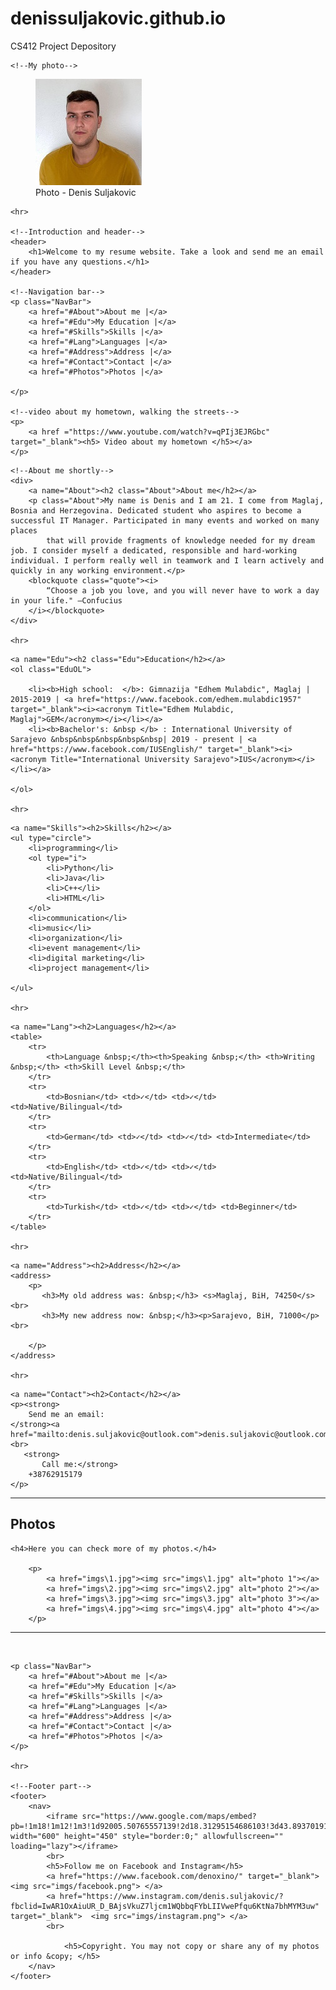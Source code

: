 # denissuljakovic.github.io
CS412 Project Depository


<html>
<head>
    <meta charset='utf-8'>
    <meta http-equiv='X-UA-Compatible' content='IE=edge'>
    <title>Denis Suljakovic - Resume</title>
    <!--Name: Denis S
        Course: CS412.1
        Assignment: 1
        Due Date: 22/10/2021
        Purpose: HTML Basics Project 1-->
    <meta name='viewport' content='width=device-width, initial-scale=1'>
    <link rel='stylesheet' type='text/css' media='screen' href='main.css'>
    <script src='main.js'></script>

    <!--My photo-->
</head>
<body>
    <figure>
        <div>
            <img src="imgs\denis_pic.jpg" alt="My photo" title="Me" class="DenisPhoto">
            <figcaption>Photo - Denis Suljakovic</figcaption>
        </div>
    </figure>

    <hr>

    <!--Introduction and header-->
    <header>
        <h1>Welcome to my resume website. Take a look and send me an email if you have any questions.</h1>
    </header>

    <!--Navigation bar-->
    <p class="NavBar">
        <a href="#About">About me |</a>
        <a href="#Edu">My Education |</a>
        <a href="#Skills">Skills |</a>
        <a href="#Lang">Languages |</a>
        <a href="#Address">Address |</a>
        <a href="#Contact">Contact |</a>
        <a href="#Photos">Photos |</a>
        
    </p>

    <!--video about my hometown, walking the streets-->
    <p>
        <a href ="https://www.youtube.com/watch?v=qPIj3EJRGbc" target="_blank"><h5> Video about my hometown </h5></a>
    </p>

<!--Bio-->

    
    <!--About me shortly-->
    <div>
        <a name="About"><h2 class="About">About me</h2></a>
        <p class="About">My name is Denis and I am 21. I come from Maglaj, Bosnia and Herzegovina. Dedicated student who aspires to become a successful IT Manager. Participated in many events and worked on many places
            that will provide fragments of knowledge needed for my dream job. I consider myself a dedicated, responsible and hard-working individual. I perform really well in teamwork and I learn actively and quickly in any working environment.</p>
        <blockquote class="quote"><i>
            “Choose a job you love, and you will never have to work a day in your life." —Confucius
        </i></blockquote>
    </div>

    <hr>

<!--Education-->
    <a name="Edu"><h2 class="Edu">Education</h2></a>
    <ol class="EduOL">

        <li><b>High school:  </b>: Gimnazija "Edhem Mulabdic", Maglaj | 2015-2019 | <a href="https://www.facebook.com/edhem.mulabdic1957" target="_blank"><i><acronym Title="Edhem Mulabdic, Maglaj">GEM</acronym></i></li></a> 
        <li><b>Bachelor's: &nbsp </b> : International University of Sarajevo &nbsp&nbsp&nbsp&nbsp&nbsp| 2019 - present | <a href="https://www.facebook.com/IUSEnglish/" target="_blank"><i> <acronym Title="International University Sarajevo">IUS</acronym></i></li></a>
        
    </ol>

    <hr>

<!--Skills-->
    <a name="Skills"><h2>Skills</h2></a>
    <ul type="circle">
        <li>programming</li>
        <ol type="i">
            <li>Python</li>
            <li>Java</li>
            <li>C++</li>
            <li>HTML</li>
        </ol>
        <li>communication</li>
        <li>music</li>
        <li>organization</li>
        <li>event management</li>
        <li>digital marketing</li>
        <li>project management</li>

    </ul>

    <hr>

<!--Languages-->
    <a name="Lang"><h2>Languages</h2></a>
    <table>
        <tr>
            <th>Language &nbsp;</th><th>Speaking &nbsp;</th> <th>Writing &nbsp;</th> <th>Skill Level &nbsp;</th>
        </tr>
        <tr>
            <td>Bosnian</td> <td>✓</td> <td>✓</td> <td>Native/Bilingual</td>
        </tr>
        <tr>
            <td>German</td> <td>✓</td> <td>✓</td> <td>Intermediate</td>
        </tr>
        <tr>
            <td>English</td> <td>✓</td> <td>✓</td> <td>Native/Bilingual</td>
        </tr>
        <tr>
            <td>Turkish</td> <td>✓</td> <td>✓</td> <td>Beginner</td>
        </tr>
    </table>

    <hr>

<!--Address-->
    <a name="Address"><h2>Address</h2></a>
    <address>
        <p>
           <h3>My old address was: &nbsp;</h3> <s>Maglaj, BiH, 74250</s> <br>
           <h3>My new address now: &nbsp;</h3><p>Sarajevo, BiH, 71000</p> <br>
          
        </p>
    </address>

    <hr>

<!--Contact-->
    <a name="Contact"><h2>Contact</h2></a>
    <p><strong>
        Send me an email:
    </strong><a href="mailto:denis.suljakovic@outlook.com">denis.suljakovic@outlook.com</a>
    <br>
       <strong>
           Call me:</strong> 
        +38762915179
    </p>
    
   <hr>

   <!--Additional photos of me-->

   <a name="Photos"><h2>Photos</h2></a>
   <photos>

    <h4>Here you can check more of my photos.</h4>

        <p>
            <a href="imgs\1.jpg"><img src="imgs\1.jpg" alt="photo 1"></a>
            <a href="imgs\2.jpg"><img src="imgs\2.jpg" alt="photo 2"></a>
            <a href="imgs\3.jpg"><img src="imgs\3.jpg" alt="photo 3"></a>
            <a href="imgs\4.jpg"><img src="imgs\4.jpg" alt="photo 4"></a>
        </p>

   </photos>

   <hr>

   <br>

   <!--Navigation bar-->
    <p class="NavBar">
        <a href="#About">About me |</a>
        <a href="#Edu">My Education |</a>
        <a href="#Skills">Skills |</a>
        <a href="#Lang">Languages |</a>
        <a href="#Address">Address |</a>
        <a href="#Contact">Contact |</a>
        <a href="#Photos">Photos |</a>
    </p>

    <hr>

    <!--Footer part-->
    <footer>
        <nav>
            <iframe src="https://www.google.com/maps/embed?pb=!1m18!1m12!1m3!1d92005.50765557139!2d18.31295154686103!3d43.893701911256294!2m3!1f0!2f0!3f0!3m2!1i1024!2i768!4f13.1!3m3!1m2!1s0x4758cbb1ed719bd1%3A0x562ecda6de87b33e!2sSarajevo!5e0!3m2!1sbs!2sba!4v1634812536920!5m2!1sbs!2sba" width="600" height="450" style="border:0;" allowfullscreen="" loading="lazy"></iframe>
            <br>
            <h5>Follow me on Facebook and Instagram</h5>
            <a href="https://www.facebook.com/denoxino/" target="_blank">  <img src="imgs/facebook.png"> </a>
            <a href="https://www.instagram.com/denis.suljakovic/?fbclid=IwAR1OxAiuUR_D_BAjsVkuZ7ljcm1WQbbqFYbLIIVwePfqu6KtNa7bhMYM3uw" target="_blank">  <img src="imgs/instagram.png"> </a>
            <br>
            
                <h5>Copyright. You may not copy or share any of my photos or info &copy; </h5>
        </nav>
    </footer>

    


